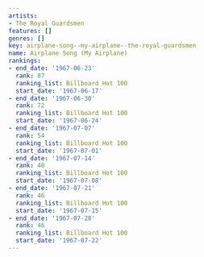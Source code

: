 ```yaml
---
artists:
- The Royal Guardsmen
features: []
genres: []
key: airplane-song--my-airplane--the-royal-guardsmen
name: Airplane Song (My Airplane)
rankings:
- end_date: '1967-06-23'
  rank: 87
  ranking_list: Billboard Hot 100
  start_date: '1967-06-17'
- end_date: '1967-06-30'
  rank: 72
  ranking_list: Billboard Hot 100
  start_date: '1967-06-24'
- end_date: '1967-07-07'
  rank: 54
  ranking_list: Billboard Hot 100
  start_date: '1967-07-01'
- end_date: '1967-07-14'
  rank: 48
  ranking_list: Billboard Hot 100
  start_date: '1967-07-08'
- end_date: '1967-07-21'
  rank: 46
  ranking_list: Billboard Hot 100
  start_date: '1967-07-15'
- end_date: '1967-07-28'
  rank: 46
  ranking_list: Billboard Hot 100
  start_date: '1967-07-22'
---
```


